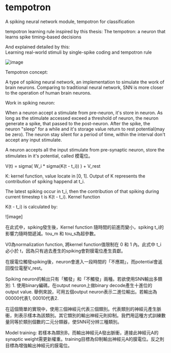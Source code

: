 # tempotron
A spiking neural network module, tempotron for classification


tempotron learning rule inspired by this thesis: 
The tempotron: a neuron that learns spike timing–based decisions

And explained detailed by this:  
Learning real-world stimuli by single-spike coding and tempotron rule 

![image](https://github.com/laurence-lin/tempotron/blob/master/Iris%20classification.jpg)


Tempotron concept:

A type of spiking neural network, an implementation to simulate the work of brain neurons. Comparing to traditional neural network, SNN is more closer to the operation of human brain neurons.

Work in spiking neuron:

When a neuron accept a stimulate from pre-neuron, it's store in neuron. As long as the stimulate accessed exceed a threshold of neuron, the neuron generate a spike, that passed to the post-neuron. After the spike, the neuron "sleep" for a while and it's storage value return to rest potential(may be zero). The neuron stay silent for a period of time, within the interval don't accept any input stimulate.

A neuron accepts all the input stimulate from pre-synaptic neuron, store the stimulates in it's potential, called 模電位。

V(t) = sigma( W_i * sigma(K(t - t_i)) ) + V_rest


K: kernel function, value locate in [0, 1]. Output of K represents the contribution of spiking happend at t_i.

The latest spiking occur in t_i, then the contribution of that spiking during current timestep t is K(t - t_i). Kernel function 

K(t - t_i) is calculated by:

![image]

在此式中，spiking發生後，Kernel function 隨時間的前進而變小，spiking t_i的影響力隨時間遞減。tou_m 和 tou_s為超參數。

V0為normalization function, 將kernel function值限制在 0 和 1 內。此式中 t_i 必小於 t，因為只有過去產生的spiking會對膜電位產生貢獻。

在膜電位觸發spiking後，neuron會進入一段時間的「不應期」，而potential會返回復位電壓V_rest。

Spiking neuron的輸出只有「觸發」和「不觸發」兩種。若欲使用SNN輸出多類別: 1. 使用binary編碼，在output neuron上做binary decode產生十進位的output value. 舉例來說，可用五個output neuron表示二進位輸出。若輸出為00000代表1, 00010代表2. 

在這個簡單的實現中，使用三個神經元代表三個類別。代表類別的神經元產生脈衝，則表示樣本為該類別。其它類別的輸出神經元則抑制。我們用這種方式訓練數量同等於類別個數的二元分類器，使SNN可分辨三種類別。

Model training:
若樣本為類別B，而輸出神經元A發出脈衝，連接此神經元A的synaptic weight需更新權重。training目標為仰制輸出神經元A的膜電位。反之則目標為增強輸出神經元的膜電位。
















